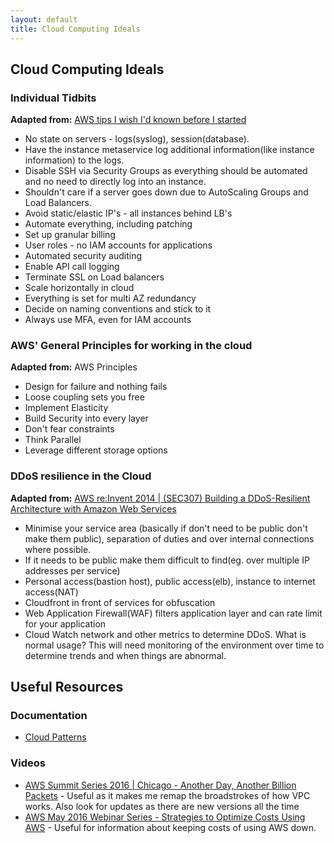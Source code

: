```yaml
---
layout: default
title: Cloud Computing Ideals
---
```


## Cloud Computing Ideals

### Individual Tidbits

**Adapted from:** [AWS tips I wish I'd known before I started](https://wblinks.com/notes/aws-tips-i-wish-id-known-before-i-started)

* No state on servers - logs(syslog), session(database).
* Have the instance metaservice log additional information(like instance information) to the logs.
* Disable SSH via Security Groups as everything should be automated and no need to directly log into an instance.
* Shouldn't care if a server goes down due to AutoScaling Groups and Load Balancers.
* Avoid static/elastic IP's  - all instances behind LB's
* Automate everything, including patching
* Set up granular billing
* User roles -  no IAM accounts for applications
* Automated security auditing
* Enable API call logging
* Terminate SSL on Load balancers
* Scale horizontally in cloud
* Everything is set for multi AZ redundancy
* Decide on naming conventions and stick to it
* Always use MFA, even for IAM accounts

### AWS' General Principles for working in the cloud

**Adapted from:** AWS Principles

* Design for failure and nothing fails
* Loose coupling sets you free
* Implement Elasticity
* Build Security into every layer
* Don't fear constraints
* Think Parallel
* Leverage different storage options

### DDoS resilience in the Cloud

**Adapted from:** [AWS re:Invent 2014 \| (SEC307) Building a DDoS-Resilient Architecture with Amazon Web Services](https://www.youtube.com/watch?v=OT2y3DzMEmQ)

* Minimise your service area (basically if don't need to be public don't make them public), separation of duties and over internal connections where possible.
* If it needs to be public make them difficult to find(eg. over multiple IP addresses per service)
* Personal access(bastion host), public access(elb), instance to internet access(NAT)
* Cloudfront in front of services for obfuscation
* Web Application Firewall(WAF) filters application layer and can rate limit for your application
* Cloud Watch network and other metrics to determine DDoS. What is normal usage? This will need monitoring of the environment over time to determine trends and when things are abnormal.

## Useful Resources

### Documentation

* [Cloud Patterns](http://en.clouddesignpattern.org/index.php/Main_Page)

### Videos

* [AWS Summit Series 2016 \| Chicago - Another Day, Another Billion Packets](https://www.youtube.com/watch?v=yZtKcZdsCJk) - Useful as it makes me remap the broadstrokes of how VPC works. Also look for updates as there are new versions all the time
* [AWS May 2016 Webinar Series - Strategies to Optimize Costs Using AWS](https://www.youtube.com/watch?v=slJvH85fl00) - Useful for information about keeping costs of using AWS down.
